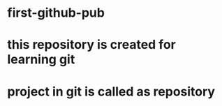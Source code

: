 # first-github-pub
# this repository is created for learning git
# project in git is called as repository

